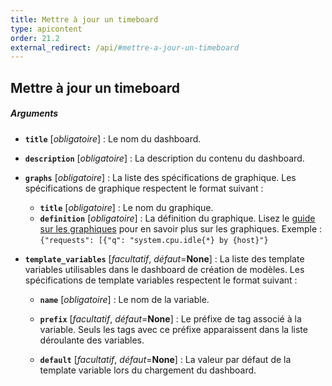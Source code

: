 ```yaml
---
title: Mettre à jour un timeboard
type: apicontent
order: 21.2
external_redirect: /api/#mettre-a-jour-un-timeboard
---
```


## Mettre à jour un timeboard

##### Arguments

* **`title`** [*obligatoire*] :
    Le nom du dashboard.
* **`description`** [*obligatoire*] :
    La description du contenu du dashboard.
* **`graphs`** [*obligatoire*] :
    La liste des spécifications de graphique. Les spécifications de graphique respectent le format suivant :
    * **`title`** [*obligatoire*] :
        Le nom du graphique.
    * **`definition`** [*obligatoire*] :
    La définition du graphique. Lisez le [guide sur les graphiques][1] pour en savoir plus sur les graphiques. Exemple :
    `{"requests": [{"q": "system.cpu.idle{*} by {host}"}`

* **`template_variables`** [*facultatif*, *défaut*=**None**] : 
    La liste des template variables utilisables dans le dashboard de création de modèles. Les spécifications de template variables respectent le format suivant :
    * **`name`** [*obligatoire*] :
     Le nom de la variable.

    * **`prefix`** [*facultatif*, *défaut*=**None**] :
    Le préfixe de tag associé à la variable. Seuls les tags avec ce préfixe apparaissent dans la liste déroulante des variables.

    * **`default`** [*facultatif*, *défaut*=**None**] :
    La valeur par défaut de la template variable lors du chargement du dashboard.

[1]: /graphing
